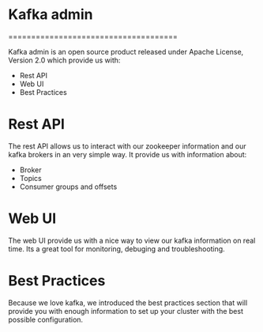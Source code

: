 # Kafka admin #
=====================================

Kafka admin is an open source product released under Apache License, Version 2.0 which provide us with:

* Rest API
* Web UI
* Best Practices

Rest API
========

The rest API allows us to interact with our zookeeper information and our kafka brokers in an very simple way.
It provide us with information about: 

* Broker
* Topics
* Consumer groups and offsets

Web UI
========

The web UI provide us with a nice way to view our kafka information on real time. Its a great tool for 
monitoring, debuging and troubleshooting.


Best Practices
==============

Because we love kafka, we introduced the best practices section that will provide you with enough information
to set up your cluster with the best possible configuration. 


